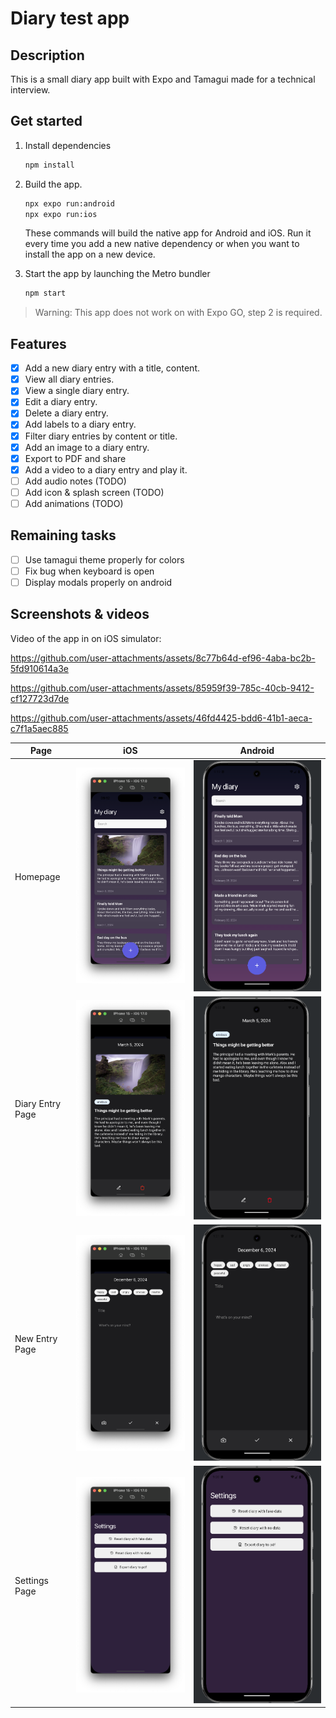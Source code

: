 # Diary test app

## Description

This is a small diary app built with Expo and Tamagui made for a technical interview.

## Get started

1. Install dependencies

   ```bash
   npm install
   ```

2. Build the app.

   ```bash
   npx expo run:android
   npx expo run:ios
   ```

   These commands will build the native app for Android and iOS. Run it every time you add a new native dependency or when you want to install the app on a new device.

3. Start the app by launching the Metro bundler

   ```bash
   npm start
   ```

> Warning: This app does not work on with Expo GO, step 2 is required.

## Features

- [x] Add a new diary entry with a title, content.
- [x] View all diary entries.
- [x] View a single diary entry.
- [x] Edit a diary entry.
- [x] Delete a diary entry.
- [x] Add labels to a diary entry.
- [x] Filter diary entries by content or title.
- [x] Add an image to a diary entry.
- [x] Export to PDF and share
- [x] Add a video to a diary entry and play it.
- [ ] Add audio notes (TODO)
- [ ] Add icon & splash screen (TODO)
- [ ] Add animations (TODO)

## Remaining tasks

- [ ] Use tamagui theme properly for colors
- [ ] Fix bug when keyboard is open
- [ ] Display modals properly on android

## Screenshots & videos

Video of the app in on iOS simulator:

https://github.com/user-attachments/assets/8c77b64d-ef96-4aba-bc2b-5fd910614a3e

https://github.com/user-attachments/assets/85959f39-785c-40cb-9412-cf127723d7de

https://github.com/user-attachments/assets/46fd4425-bdd6-41b1-aeca-c7f1a5aec885

| Page             | iOS                                               | Android                                                   |
| ---------------- | ------------------------------------------------- | --------------------------------------------------------- |
| Homepage         | ![Homepage iOS](./screenshots/ios-home.png)       | ![Homepage Android](./screenshots/android-home.png)       |
| Diary Entry Page | ![Entry iOS](./screenshots/ios-entry-details.png) | ![Entry Android](./screenshots/android-entry-details.png) |
| New Entry Page   | ![New Entry iOS](./screenshots/ios-new-entry.png) | ![New Entry Android](./screenshots/android-new-entry.png) |
| Settings Page    | ![Settings iOS](./screenshots/ios-settings.png)   | ![Settings Android](./screenshots/android-settings.png)   |
